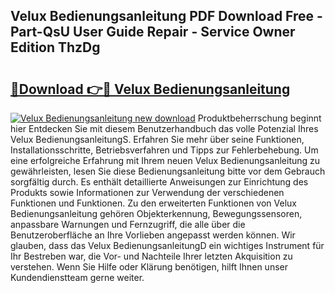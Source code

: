 ## Velux Bedienungsanleitung PDF Download Free - Part-QsU User Guide Repair - Service Owner Edition ThzDg

# <h2><a href="http://df5u1g.blite.top/?on=Velux+Bedienungsanleitung">🔗Download 👉🔴 Velux Bedienungsanleitung</a></h2>

[![Velux Bedienungsanleitung new download](https://i.imgur.com/lujVjoI.png)](http://df5u1g.blite.top/?on=Velux+Bedienungsanleitung)
Produktbeherrschung beginnt hier Entdecken Sie mit diesem Benutzerhandbuch das volle Potenzial Ihres Velux BedienungsanleitungS. Erfahren Sie mehr über seine Funktionen, Installationsschritte, Betriebsverfahren und Tipps zur Fehlerbehebung. Um eine erfolgreiche Erfahrung mit Ihrem neuen Velux Bedienungsanleitung zu gewährleisten, lesen Sie diese Bedienungsanleitung bitte vor dem Gebrauch sorgfältig durch. Es enthält detaillierte Anweisungen zur Einrichtung des Produkts sowie Informationen zur Verwendung der verschiedenen Funktionen und Funktionen. Zu den erweiterten Funktionen von Velux Bedienungsanleitung gehören Objekterkennung, Bewegungssensoren, anpassbare Warnungen und Fernzugriff, die alle über die Benutzeroberfläche an Ihre Vorlieben angepasst werden können. Wir glauben, dass das Velux BedienungsanleitungD ein wichtiges Instrument für Ihr Bestreben war, die Vor- und Nachteile Ihrer letzten Akquisition zu verstehen. Wenn Sie Hilfe oder Klärung benötigen, hilft Ihnen unser Kundendienstteam gerne weiter.
